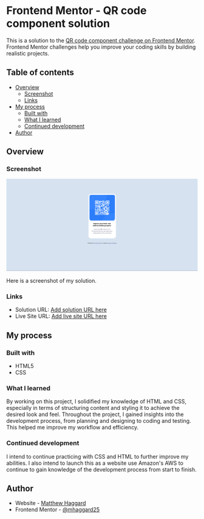 # Frontend Mentor - QR code component solution

This is a solution to the [QR code component challenge on Frontend Mentor](https://www.frontendmentor.io/challenges/qr-code-component-iux_sIO_H). Frontend Mentor challenges help you improve your coding skills by building realistic projects. 

## Table of contents

- [Overview](#overview)
  - [Screenshot](#screenshot)
  - [Links](#links)
- [My process](#my-process)
  - [Built with](#built-with)
  - [What I learned](#what-i-learned)
  - [Continued development](#continued-development)
- [Author](#author)

## Overview

### Screenshot

![](./images/screenshot.png)

Here is a screenshot of my solution.

### Links

- Solution URL: [Add solution URL here](https://your-solution-url.com)
- Live Site URL: [Add live site URL here](https://your-live-site-url.com)

## My process

### Built with

- HTML5 
- CSS

### What I learned

By working on this project, I solidified my knowledge of HTML and CSS, especially in terms of structuring content and styling it to achieve the desired look and feel. Throughout the project, I gained insights into the development process, from planning and designing to coding and testing. This helped me improve my workflow and efficiency.

### Continued development

I intend to continue practicing with CSS and HTML to further improve my abilities. I also intend to launch this as a website use Amazon's AWS to continue to gain knowledge of the development process from start to finish. 

## Author

- Website - [Matthew Haggard](https://mhaggard25.github.io/front-end-mentor-qr-code-solution/)
- Frontend Mentor - [@mhaggard25](https://www.frontendmentor.io/profile/yourusername)
